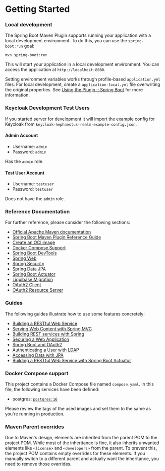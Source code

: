 # Getting Started

### Local development

The Spring Boot Maven Plugin supports running your application with a local development environment. To do this, you can use the `spring-boot:run` goal:

```shell
mvn spring-boot:run
```

This will start your application in a local development environment. You can access the application at `http://localhost:8080`.

Setting environment variables works through profile-based `application.yml` files. For local development, create a `application-local.yml` file overwriting the original properties. See [Using the Plugin :: Spring Boot](https://docs.spring.io/spring-boot/maven-plugin/using.html#using.overriding-command-line) for more information.


### Keycloak Development Test Users

If you started server for development it will import the example config for Keycloak from `keycloak-hephaestus-realm-example-config.json`.

#### Admin Account

- Username: `admin`
- Password: `admin`

Has the `admin` role.

#### Test User Account

- Username: `testuser`
- Password: `testuser`

Does not have the `admin` role.


### Reference Documentation

For further reference, please consider the following sections:

-   [Official Apache Maven documentation](https://maven.apache.org/guides/index.html)
-   [Spring Boot Maven Plugin Reference Guide](https://docs.spring.io/spring-boot/docs/3.3.2/maven-plugin/reference/html/)
-   [Create an OCI image](https://docs.spring.io/spring-boot/docs/3.3.2/maven-plugin/reference/html/#build-image)
-   [Docker Compose Support](https://docs.spring.io/spring-boot/docs/3.3.2/reference/htmlsingle/index.html#features.docker-compose)
-   [Spring Boot DevTools](https://docs.spring.io/spring-boot/docs/3.3.2/reference/htmlsingle/index.html#using.devtools)
-   [Spring Web](https://docs.spring.io/spring-boot/docs/3.3.2/reference/htmlsingle/index.html#web)
-   [Spring Security](https://docs.spring.io/spring-boot/docs/3.3.2/reference/htmlsingle/index.html#web.security)
-   [Spring Data JPA](https://docs.spring.io/spring-boot/docs/3.3.2/reference/htmlsingle/index.html#data.sql.jpa-and-spring-data)
-   [Spring Boot Actuator](https://docs.spring.io/spring-boot/docs/3.3.2/reference/htmlsingle/index.html#actuator)
-   [Liquibase Migration](https://docs.spring.io/spring-boot/docs/3.3.2/reference/htmlsingle/index.html#howto.data-initialization.migration-tool.liquibase)
-   [OAuth2 Client](https://docs.spring.io/spring-boot/docs/3.3.2/reference/htmlsingle/index.html#web.security.oauth2.client)
-   [OAuth2 Resource Server](https://docs.spring.io/spring-boot/docs/3.3.2/reference/htmlsingle/index.html#web.security.oauth2.server)

### Guides

The following guides illustrate how to use some features concretely:

-   [Building a RESTful Web Service](https://spring.io/guides/gs/rest-service/)
-   [Serving Web Content with Spring MVC](https://spring.io/guides/gs/serving-web-content/)
-   [Building REST services with Spring](https://spring.io/guides/tutorials/rest/)
-   [Securing a Web Application](https://spring.io/guides/gs/securing-web/)
-   [Spring Boot and OAuth2](https://spring.io/guides/tutorials/spring-boot-oauth2/)
-   [Authenticating a User with LDAP](https://spring.io/guides/gs/authenticating-ldap/)
-   [Accessing Data with JPA](https://spring.io/guides/gs/accessing-data-jpa/)
-   [Building a RESTful Web Service with Spring Boot Actuator](https://spring.io/guides/gs/actuator-service/)

### Docker Compose support

This project contains a Docker Compose file named `compose.yaml`.
In this file, the following services have been defined:

-   postgres: [`postgres:16`](https://hub.docker.com/_/postgres)

Please review the tags of the used images and set them to the same as you're running in production.

### Maven Parent overrides

Due to Maven's design, elements are inherited from the parent POM to the project POM.
While most of the inheritance is fine, it also inherits unwanted elements like `<license>` and `<developers>` from the parent.
To prevent this, the project POM contains empty overrides for these elements.
If you manually switch to a different parent and actually want the inheritance, you need to remove those overrides.
